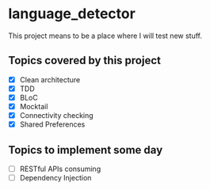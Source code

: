 # language_detector

This project means to be a place where I will test new stuff.

## Topics covered by this project
 - [X] Clean architecture
 - [X] TDD
 - [X] BLoC
 - [X] Mocktail
 - [X] Connectivity checking
 - [X] Shared Preferences
 
## Topics to implement some day
 - [ ] RESTful APIs consuming
 - [ ] Dependency Injection
